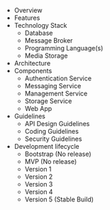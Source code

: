 * Overview
* Features
* Technology Stack
  * Database
  * Message Broker
  * Programming Language(s)
  * Media Storage
* Architecture
* Components
  * Authentication Service
  * Messaging Service
  * Management Service
  * Storage Service
  * Web App
* Guidelines
    * API Design Guidelines
    * Coding Guidelines
    * Security Guidelines
* Development lifecycle
  * Bootstrap (No release)
  * MVP (No release)
  * Version 1
  * Version 2
  * Version 3
  * Version 4
  * Version 5 (Stable Build)
